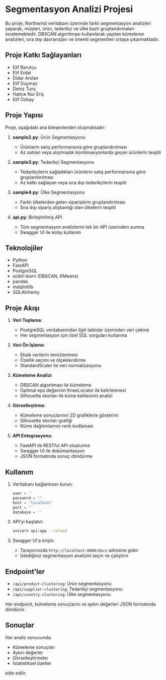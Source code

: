 # Segmentasyon Analizi Projesi

Bu proje, Northwind veritabanı üzerinde farklı segmentasyon analizleri yaparak, müşteri, ürün, tedarikçi ve ülke bazlı gruplandırmaları incelemektedir. DBSCAN algoritması kullanılarak yapılan kümeleme analizleri, sıra dışı davranışları ve önemli segmentleri ortaya çıkarmaktadır.

## Proje Katkı Sağlayanları

- Elif Barutçu
- Elif Erdal
- Didar Arslan
- Elif Duymaz
- Deniz Tunç
- Hatice Nur Eriş
- Elif Özbay

## Proje Yapısı

Proje, aşağıdaki ana bileşenlerden oluşmaktadır:

1. **sample2.py**: Ürün Segmentasyonu
   - Ürünlerin satış performansına göre gruplandırılması
   - Az satılan veya alışılmadık kombinasyonlarda geçen ürünlerin tespiti

2. **sample3.py**: Tedarikçi Segmentasyonu
   - Tedarikçilerin sağladıkları ürünlerin satış performansına göre gruplandırılması
   - Az katkı sağlayan veya sıra dışı tedarikçilerin tespiti

3. **sample4.py**: Ülke Segmentasyonu
   - Farklı ülkelerden gelen siparişlerin gruplandırılması
   - Sıra dışı sipariş alışkanlığı olan ülkelerin tespiti

4. **api.py**: Birleştirilmiş API
   - Tüm segmentasyon analizlerini tek bir API üzerinden sunma
   - Swagger UI ile kolay kullanım

## Teknolojiler

- Python
- FastAPI
- PostgreSQL
- scikit-learn (DBSCAN, KMeans)
- pandas
- matplotlib
- SQLAlchemy

## Proje Akışı

1. **Veri Toplama**:
   - PostgreSQL veritabanından ilgili tablolar üzerinden veri çekme
   - Her segmentasyon için özel SQL sorguları kullanma

2. **Veri Ön İşleme**:
   - Eksik verilerin temizlenmesi
   - Özellik seçimi ve ölçeklendirme
   - StandardScaler ile veri normalizasyonu

3. **Kümeleme Analizi**:
   - DBSCAN algoritması ile kümeleme
   - Optimal eps değerinin KneeLocator ile belirlenmesi
   - Silhouette skorları ile küme kalitesinin analizi

4. **Görselleştirme**:
   - Kümeleme sonuçlarının 2D grafiklerle gösterimi
   - Silhouette skorları grafiği
   - Küme dağılımlarının renk kodlaması

5. **API Entegrasyonu**:
   - FastAPI ile RESTful API oluşturma
   - Swagger UI ile dokümantasyon
   - JSON formatında sonuç döndürme

## Kullanım

1. Veritabanı bağlantısını kurun:
   ```python
   user = ''
   password = ""
   host = 'localhost'
   port = ''
   database = ''
   ```

2. API'yi başlatın:
   ```bash
   uvicorn api:app --reload
   ```

3. Swagger UI'a erişin:
   - Tarayıcınızda `http://localhost:8000/docs` adresine gidin
   - İstediğiniz segmentasyon analizini seçin ve çalıştırın

## Endpoint'ler

- `/api/product-clustering`: Ürün segmentasyonu
- `/api/supplier-clustering`: Tedarikçi segmentasyonu
- `/api/country-clustering`: Ülke segmentasyonu

Her endpoint, kümeleme sonuçlarını ve aykırı değerleri JSON formatında döndürür.

## Sonuçlar

Her analiz sonucunda:
- Kümeleme sonuçları
- Aykırı değerler
- Görselleştirmeler
- İstatistiksel özetler

elde edilir. 